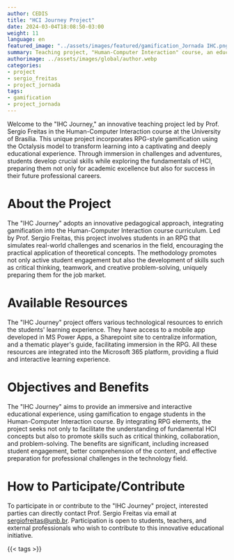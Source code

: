 ```yaml
---
author: CEDIS
title: "HCI Journey Project"
date: 2024-03-04T18:08:50-03:00
weight: 11
language: en
featured_image: "../assets/images/featured/gamification_Jornada IHC.png"
summary: Teaching project, "Human-Computer Interaction" course, an educational innovation promoted by CEDIS in the Software Engineering course at the University of Brasília
authorimage: ../assets/images/global/author.webp
categories:
- project
- sergio_freitas
- project_jornada
tags: 
- gamification
- project_jornada
---
```

Welcome to the "IHC Journey," an innovative teaching project led by Prof. Sergio Freitas in the Human-Computer Interaction course at the University of Brasília. This unique project incorporates RPG-style gamification using the Octalysis model to transform learning into a captivating and deeply educational experience. Through immersion in challenges and adventures, students develop crucial skills while exploring the fundamentals of HCI, preparing them not only for academic excellence but also for success in their future professional careers.

# About the Project
The "IHC Journey" adopts an innovative pedagogical approach, integrating gamification into the Human-Computer Interaction course curriculum. Led by Prof. Sergio Freitas, this project involves students in an RPG that simulates real-world challenges and scenarios in the field, encouraging the practical application of theoretical concepts. The methodology promotes not only active student engagement but also the development of skills such as critical thinking, teamwork, and creative problem-solving, uniquely preparing them for the job market.

# Available Resources
The "IHC Journey" project offers various technological resources to enrich the students' learning experience. They have access to a mobile app developed in MS Power Apps, a Sharepoint site to centralize information, and a thematic player's guide, facilitating immersion in the RPG. All these resources are integrated into the Microsoft 365 platform, providing a fluid and interactive learning experience.

# Objectives and Benefits
The "IHC Journey" aims to provide an immersive and interactive educational experience, using gamification to engage students in the Human-Computer Interaction course. By integrating RPG elements, the project seeks not only to facilitate the understanding of fundamental HCI concepts but also to promote skills such as critical thinking, collaboration, and problem-solving. The benefits are significant, including increased student engagement, better comprehension of the content, and effective preparation for professional challenges in the technology field.

# How to Participate/Contribute
To participate in or contribute to the "IHC Journey" project, interested parties can directly contact Prof. Sergio Freitas via email at [sergiofreitas@unb.br](mailto:sergiofreitas@unb.br). Participation is open to students, teachers, and external professionals who wish to contribute to this innovative educational initiative.

{{< tags >}}